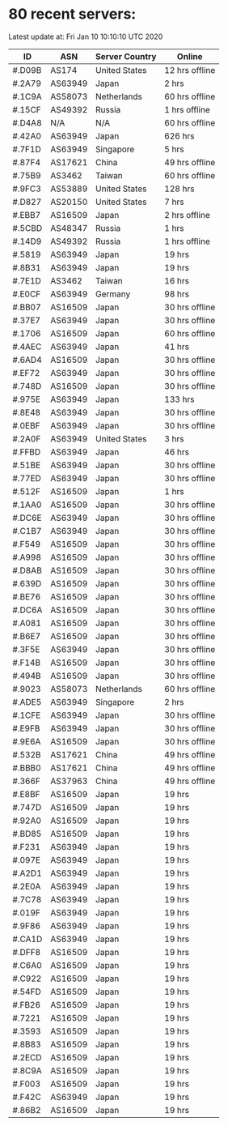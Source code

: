 # 80 recent servers:

Latest update at: Fri Jan 10 10:10:10 UTC 2020

| ID | ASN | Server Country | Online |
| -- | --- | -------------- | ------ |
| #.D09B | AS174 | United States | 12 hrs offline |
| #.2A79 | AS63949 | Japan | 2 hrs |
| #.1C9A | AS58073 | Netherlands | 60 hrs offline |
| #.15CF | AS49392 | Russia | 1 hrs offline |
| #.D4A8 | N/A | N/A | 60 hrs offline |
| #.42A0 | AS63949 | Japan | 626 hrs |
| #.7F1D | AS63949 | Singapore | 5 hrs |
| #.87F4 | AS17621 | China | 49 hrs offline |
| #.75B9 | AS3462 | Taiwan | 60 hrs offline |
| #.9FC3 | AS53889 | United States | 128 hrs |
| #.D827 | AS20150 | United States | 7 hrs |
| #.EBB7 | AS16509 | Japan | 2 hrs offline |
| #.5CBD | AS48347 | Russia | 1 hrs |
| #.14D9 | AS49392 | Russia | 1 hrs offline |
| #.5819 | AS63949 | Japan | 19 hrs |
| #.8B31 | AS63949 | Japan | 19 hrs |
| #.7E1D | AS3462 | Taiwan | 16 hrs |
| #.E0CF | AS63949 | Germany | 98 hrs |
| #.BB07 | AS16509 | Japan | 30 hrs offline |
| #.37E7 | AS63949 | Japan | 30 hrs offline |
| #.1706 | AS16509 | Japan | 60 hrs offline |
| #.4AEC | AS63949 | Japan | 41 hrs |
| #.6AD4 | AS16509 | Japan | 30 hrs offline |
| #.EF72 | AS63949 | Japan | 30 hrs offline |
| #.748D | AS16509 | Japan | 30 hrs offline |
| #.975E | AS63949 | Japan | 133 hrs |
| #.8E48 | AS63949 | Japan | 30 hrs offline |
| #.0EBF | AS63949 | Japan | 30 hrs offline |
| #.2A0F | AS63949 | United States | 3 hrs |
| #.FFBD | AS63949 | Japan | 46 hrs |
| #.51BE | AS63949 | Japan | 30 hrs offline |
| #.77ED | AS63949 | Japan | 30 hrs offline |
| #.512F | AS16509 | Japan | 1 hrs |
| #.1AA0 | AS16509 | Japan | 30 hrs offline |
| #.DC6E | AS63949 | Japan | 30 hrs offline |
| #.C1B7 | AS63949 | Japan | 30 hrs offline |
| #.F549 | AS16509 | Japan | 30 hrs offline |
| #.A998 | AS16509 | Japan | 30 hrs offline |
| #.D8AB | AS16509 | Japan | 30 hrs offline |
| #.639D | AS16509 | Japan | 30 hrs offline |
| #.BE76 | AS16509 | Japan | 30 hrs offline |
| #.DC6A | AS16509 | Japan | 30 hrs offline |
| #.A081 | AS16509 | Japan | 30 hrs offline |
| #.B6E7 | AS16509 | Japan | 30 hrs offline |
| #.3F5E | AS63949 | Japan | 30 hrs offline |
| #.F14B | AS16509 | Japan | 30 hrs offline |
| #.494B | AS16509 | Japan | 30 hrs offline |
| #.9023 | AS58073 | Netherlands | 60 hrs offline |
| #.ADE5 | AS63949 | Singapore | 2 hrs |
| #.1CFE | AS63949 | Japan | 30 hrs offline |
| #.E9FB | AS63949 | Japan | 30 hrs offline |
| #.9E6A | AS16509 | Japan | 30 hrs offline |
| #.532B | AS17621 | China | 49 hrs offline |
| #.BBB0 | AS17621 | China | 49 hrs offline |
| #.366F | AS37963 | China | 49 hrs offline |
| #.E8BF | AS16509 | Japan | 19 hrs |
| #.747D | AS16509 | Japan | 19 hrs |
| #.92A0 | AS16509 | Japan | 19 hrs |
| #.BD85 | AS16509 | Japan | 19 hrs |
| #.F231 | AS63949 | Japan | 19 hrs |
| #.097E | AS63949 | Japan | 19 hrs |
| #.A2D1 | AS63949 | Japan | 19 hrs |
| #.2E0A | AS63949 | Japan | 19 hrs |
| #.7C78 | AS63949 | Japan | 19 hrs |
| #.019F | AS63949 | Japan | 19 hrs |
| #.9F86 | AS63949 | Japan | 19 hrs |
| #.CA1D | AS63949 | Japan | 19 hrs |
| #.DFF8 | AS16509 | Japan | 19 hrs |
| #.C6A0 | AS16509 | Japan | 19 hrs |
| #.C922 | AS16509 | Japan | 19 hrs |
| #.54FD | AS16509 | Japan | 19 hrs |
| #.FB26 | AS16509 | Japan | 19 hrs |
| #.7221 | AS16509 | Japan | 19 hrs |
| #.3593 | AS16509 | Japan | 19 hrs |
| #.8B83 | AS16509 | Japan | 19 hrs |
| #.2ECD | AS16509 | Japan | 19 hrs |
| #.8C9A | AS16509 | Japan | 19 hrs |
| #.F003 | AS16509 | Japan | 19 hrs |
| #.F42C | AS63949 | Japan | 19 hrs |
| #.86B2 | AS16509 | Japan | 19 hrs |

